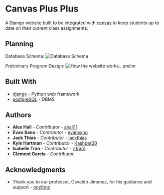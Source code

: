 # Canvas Plus Plus

A Django website built to be integrated with [canvas](https://canvas.instructure.com/login/canvas) to keep students up to date on their current class assignments.

## Planning

Database Schema:
![Database Schema](https://github.com/ahall11/CanvasPlusPlus/blob/master/planning/Database%20Schema.png?raw=true)

Preliminary Program Design:
![How the website works...prelim](https://github.com/ahall11/CanvasPlusPlus/blob/master/planning/MVC.png?raw=true)

## Built With

* [django](https://www.djangoproject.com/) - Python web framework
* [postgreSQL](https://www.postgresql.org/) - DBMS


## Authors

* **Alex Hall** - *Contributor* - [ahall11](https://github.com/ahall11)
* **Evan Sano** - *Contributor* - [evansano](https://github.com/evansano)
* **Jack Thias** - *Contributor* - [jackthias](https://github.com/jackthias)
* **Kyle Hartman** - *Contributor* - [Kashper20](https://github.com/Kashper20)
* **Isabelle Tran** - *Contributor* - [i-tran1](https://github.com/i-tran1)
* **Clement Garcia** - *Contributor*

## Acknowledgments

* Thank you to our professor, Osvaldo Jimenez, for his guidance and support - [onzfonz](https://github.com/onzfonz)
